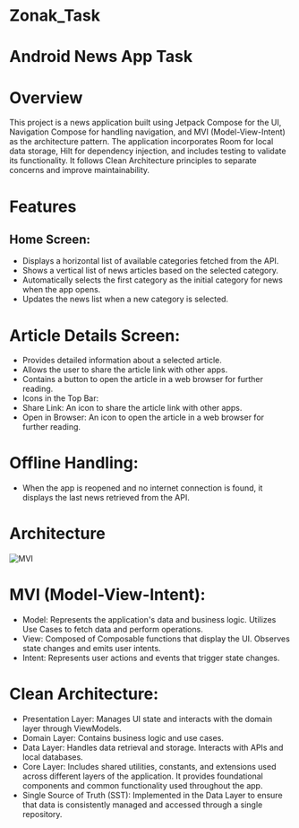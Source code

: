 # Zonak_Task
# Android News App Task

# Overview
This project is a news application built using Jetpack Compose for the UI, Navigation Compose for handling navigation, and MVI (Model-View-Intent) as the architecture pattern. The application incorporates Room for local data storage, Hilt for dependency injection, and includes testing to validate its functionality. It follows Clean Architecture principles to separate concerns and improve maintainability.

# Features
## Home Screen:

* Displays a horizontal list of available categories fetched from the API.
* Shows a vertical list of news articles based on the selected category.
* Automatically selects the first category as the initial category for news when the app opens.
* Updates the news list when a new category is selected.

# Article Details Screen:

* Provides detailed information about a selected article.
* Allows the user to share the article link with other apps.
* Contains a button to open the article in a web browser for further reading.
* Icons in the Top Bar:
* Share Link: An icon to share the article link with other apps.
* Open in Browser: An icon to open the article in a web browser for further reading.


# Offline Handling:
* When the app is reopened and no internet connection is found, it displays the last news retrieved from the API.

# Architecture
![MVI](https://github.com/user-attachments/assets/62a53f14-8bb5-4262-9673-a2814653832a)

# MVI (Model-View-Intent):

* Model: Represents the application's data and business logic. Utilizes Use Cases to fetch data and perform operations.
* View: Composed of Composable functions that display the UI. Observes state changes and emits user intents.
* Intent: Represents user actions and events that trigger state changes.

# Clean Architecture:

* Presentation Layer: Manages UI state and interacts with the domain layer through ViewModels.
* Domain Layer: Contains business logic and use cases.
* Data Layer: Handles data retrieval and storage. Interacts with APIs and local databases.
* Core Layer: Includes shared utilities, constants, and extensions used across different layers of the application. It provides foundational components and common functionality used throughout  the app.
* Single Source of Truth (SST): Implemented in the Data Layer to ensure that data is consistently managed and accessed through a single repository.









